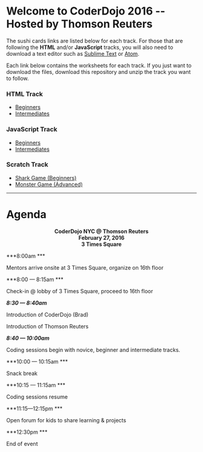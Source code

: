 # Welcome to CoderDojo 2016 -- Hosted by Thomson Reuters

The sushi cards links are listed below for each track.  For those that are following the **HTML** and/or **JavaScript** tracks, you will also need to download a text editor such as <a href="https://www.sublimetext.com/" target="_blank">Sublime Text</a> or <a href="https://www.atom.io/" target="_blank">Atom</a>.

Each link below contains the worksheets for each track.  If you just want to download the files, download this repository and unzip the track you want to follow.

### HTML Track
- <a href="http://kata.coderdojo.com/wiki/My_First_Website" target="_blank">Beginners</a>
- <a href="http://kata.coderdojo.com/wiki/Intermediate_HTML_CSS_Sushi" target="_blank">Intermediates</a>


### JavaScript Track
- <a href="http://kata.coderdojo.com/wiki/Beginner_Javascript_Sushi" target="_blank">Beginners</a>
- <a href="http://kata.coderdojo.com/wiki/Intermediate_Javascript_Sushi" target="_blank">Intermediates</a>


### Scratch Track
- <a href="http://kata.coderdojo.com/images/e/ea/WCD_01_Shark_Game_Level_v1.pdf" target="_blank">Shark Game (Beginners)</a>
- <a href="http://kata.coderdojo.com/images/5/50/WCD_03_Monster_Multiplication.pdf" target="_blank">Monster Game (Advanced)</a>

---

# Agenda
<center><strong>
CoderDojo NYC @ Thomson Reuters<br/>
February 27, 2016<br/>
3 Times Square<br/>
</strong></center>

***8:00am  ***

Mentors arrive onsite at 3 Times Square, organize on 16th floor

***8:00 &mdash; 8:15am    ***

Check-in @ lobby of 3 Times Square, proceed to 16th floor

***8:30 &mdash; 8:40am***

Introduction of CoderDojo (Brad)

Introduction of Thomson Reuters 

***8:40 &mdash; 10:00am***

Coding sessions begin with novice, beginner and intermediate tracks. 

***10:00 &mdash; 10:15am ***

Snack break

***10:15 &mdash; 11:15am ***

Coding sessions resume

***11:15&mdash;12:15pm ***

Open forum for kids to share learning & projects

***12:30pm    ***

End of event

